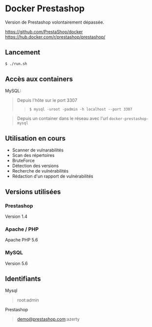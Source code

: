 # Docker Prestashop

Version de Prestashop volontairement dépassée.

https://github.com/PrestaShop/docker
https://hub.docker.com/r/prestashop/prestashop/

## Lancement

```bash
$ ./run.sh
```

## Accès aux containers

MySQL:

> Depuis l'hôte sur le port 3307
> > `$ mysql -uroot -padmin -h localhost --port 3307`

> Depuis un container dans le réseau avec l'url `docker-prestashop-mysql`




## Utilisation en cours

* Scanner de vulnarabilités
* Scan des répertoires
* BruteForce
* Détection des versions
* Recherche de vulnérabilités
* Rédaction d'un rapport de vulnérabilités

## Versions utilisées

### Prestashop

Version 1.4

### Apache / PHP

Apache
PHP 5.6

### MySQL

Version 5.6

## Identifiants

Mysql
> root:admin

Prestashop
> demo@prestashop.com:azerty